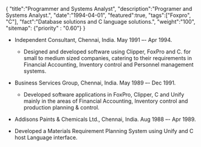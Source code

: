 {
    "title":"Programmer and Systems Analyst",
    "description":"Programer and Systems Analyst.",
    "date":"1994-04-01",
    "featured":true,
    "tags":["Foxpro", "C"],
    "fact":"Database solutions and C language solutions.",
    "weight":"100",
    "sitemap": {"priority" : "0.60"}
}

- Independent Consultant, Chennai, India.  May 1991 –- Apr 1994.
  * Designed and developed software using Clipper, FoxPro and C. for
    small to medium sized companies, catering to their requirements in
    Financial Accounting, Inventory control and Personnel management
    systems.

- Business Services Group, Chennai, India.  May 1989 –- Dec 1991.
  * Developed software applications in FoxPro, Clipper, C and Unify
    mainly in the areas of Financial Accounting, Inventory control and
    production planning & control.

-  Addisons Paints & Chemicals Ltd., Chennai, India.  Aug 1988 –- Apr 1989.
  * Developed a Materials Requirement Planning System using Unify and C
    host Language interface.

